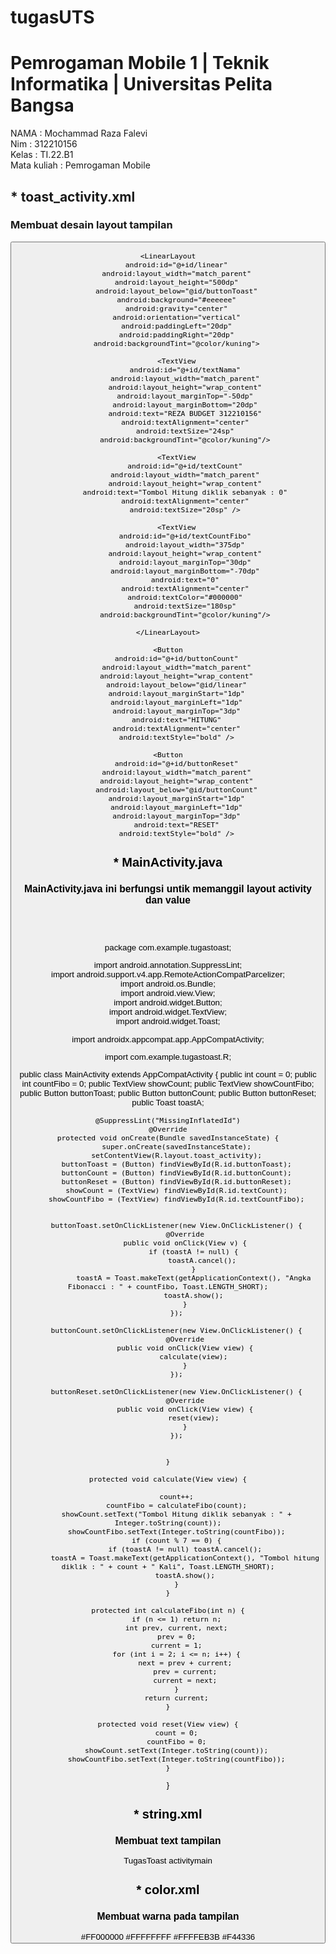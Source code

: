 # tugasUTS

<h1>Pemrogaman Mobile 1 | Teknik Informatika | Universitas Pelita Bangsa</h1>

NAMA  : Mochammad Raza Falevi <br>
Nim   : 312210156 <br>
Kelas : TI.22.B1 <br>
Mata kuliah : Pemrogaman Mobile


## * toast_activity.xml

### Membuat desain layout tampilan


<?xml version="1.0" encoding="utf-8"?>
<RelativeLayout xmlns:android="http://schemas.android.com/apk/res/android"
    android:layout_width="match_parent"
    android:layout_height="match_parent"
    >
    <Button
        android:id="@+id/buttonToast"
        android:layout_width="408dp"
        android:layout_height="wrap_content"
        android:text="Tampilkan Toast"
        android:textAlignment="center"
        android:textStyle="bold"
        android:textColor="@color/white"
        android:backgroundTint="@color/Merah"/>

    <LinearLayout
        android:id="@+id/linear"
        android:layout_width="match_parent"
        android:layout_height="500dp"
        android:layout_below="@id/buttonToast"
        android:background="#eeeeee"
        android:gravity="center"
        android:orientation="vertical"
        android:paddingLeft="20dp"
        android:paddingRight="20dp"
        android:backgroundTint="@color/kuning">

        <TextView
            android:id="@+id/textNama"
            android:layout_width="match_parent"
            android:layout_height="wrap_content"
            android:layout_marginTop="-50dp"
            android:layout_marginBottom="20dp"
            android:text="REZA BUDGET 312210156"
            android:textAlignment="center"
            android:textSize="24sp"
            android:backgroundTint="@color/kuning"/>

        <TextView
            android:id="@+id/textCount"
            android:layout_width="match_parent"
            android:layout_height="wrap_content"
            android:text="Tombol Hitung diklik sebanyak : 0"
            android:textAlignment="center"
            android:textSize="20sp" />

        <TextView
            android:id="@+id/textCountFibo"
            android:layout_width="375dp"
            android:layout_height="wrap_content"
            android:layout_marginTop="30dp"
            android:layout_marginBottom="-70dp"
            android:text="0"
            android:textAlignment="center"
            android:textColor="#000000"
            android:textSize="180sp"
            android:backgroundTint="@color/kuning"/>

    </LinearLayout>

    <Button
        android:id="@+id/buttonCount"
        android:layout_width="match_parent"
        android:layout_height="wrap_content"
        android:layout_below="@id/linear"
        android:layout_marginStart="1dp"
        android:layout_marginLeft="1dp"
        android:layout_marginTop="3dp"
        android:text="HITUNG"
        android:textAlignment="center"
        android:textStyle="bold" />

    <Button
        android:id="@+id/buttonReset"
        android:layout_width="match_parent"
        android:layout_height="wrap_content"
        android:layout_below="@id/buttonCount"
        android:layout_marginStart="1dp"
        android:layout_marginLeft="1dp"
        android:layout_marginTop="3dp"
        android:text="RESET"
        android:textStyle="bold" />

</RelativeLayout>

## * MainActivity.java

### MainActivity.java ini berfungsi untik memanggil layout activity dan value 

<br>

<br>

package com.example.tugastoast; <br>

import android.annotation.SuppressLint; <br>
import android.support.v4.app.RemoteActionCompatParcelizer; <br>
import android.os.Bundle; <br>
import android.view.View; <br>
import android.widget.Button; <br>
import android.widget.TextView; <br>
import android.widget.Toast; <br>

import androidx.appcompat.app.AppCompatActivity;

import com.example.tugastoast.R;

public class MainActivity extends AppCompatActivity {
    public int count = 0;
    public int countFibo = 0;
    public TextView showCount;
    public TextView showCountFibo;
    public Button buttonToast;
    public Button buttonCount;
    public Button buttonReset;
    public Toast toastA;

    @SuppressLint("MissingInflatedId")
    @Override
    protected void onCreate(Bundle savedInstanceState) {
        super.onCreate(savedInstanceState);
        setContentView(R.layout.toast_activity);
        buttonToast = (Button) findViewById(R.id.buttonToast);
        buttonCount = (Button) findViewById(R.id.buttonCount);
        buttonReset = (Button) findViewById(R.id.buttonReset);
        showCount = (TextView) findViewById(R.id.textCount);
        showCountFibo = (TextView) findViewById(R.id.textCountFibo);


        buttonToast.setOnClickListener(new View.OnClickListener() {
            @Override
            public void onClick(View v) {
                if (toastA != null) {
                    toastA.cancel();
                }
                toastA = Toast.makeText(getApplicationContext(), "Angka Fibonacci : " + countFibo, Toast.LENGTH_SHORT);
                toastA.show();
            }
        });

        buttonCount.setOnClickListener(new View.OnClickListener() {
            @Override
            public void onClick(View view) {
                calculate(view);
            }
        });

        buttonReset.setOnClickListener(new View.OnClickListener() {
            @Override
            public void onClick(View view) {
                reset(view);
            }
        });


    }

    protected void calculate(View view) {

        count++;
        countFibo = calculateFibo(count);
        showCount.setText("Tombol Hitung diklik sebanyak : " + Integer.toString(count));
        showCountFibo.setText(Integer.toString(countFibo));
        if (count % 7 == 0) {
            if (toastA != null) toastA.cancel();
            toastA = Toast.makeText(getApplicationContext(), "Tombol hitung diklik : " + count + " Kali", Toast.LENGTH_SHORT);
            toastA.show();
        }
    }

    protected int calculateFibo(int n) {
        if (n <= 1) return n;
        int prev, current, next;
        prev = 0;
        current = 1;
        for (int i = 2; i <= n; i++) {
            next = prev + current;
            prev = current;
            current = next;
        }
        return current;
    }

    protected void reset(View view) {
        count = 0;
        countFibo = 0;
        showCount.setText(Integer.toString(count));
        showCountFibo.setText(Integer.toString(countFibo));
    }
}


## * string.xml

### Membuat text tampilan

<resources>
    <string name="app_name">TugasToast</string>
    <string name="activity">activitymain</string>
</resources>


## * color.xml
### Membuat warna pada tampilan



<?xml version="1.0" encoding="utf-8"?>
<resources>
    <color name="black">#FF000000</color>
    <color name="white">#FFFFFFFF</color>
    <color name="kuning">#FFFFEB3B</color>
    <color name="Merah">#F44336</color>
</resources>

